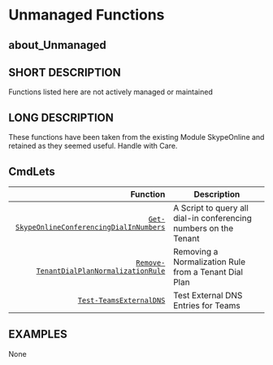 ﻿# Unmanaged Functions

## about_Unmanaged

## SHORT DESCRIPTION

Functions listed here are not actively managed or maintained

## LONG DESCRIPTION

These functions have been taken from the existing Module SkypeOnline and retained as they seemed useful.
Handle with Care.

## CmdLets

| Function                                                                  | Description                                                                                                    |
| -------------------------------------------------------------------------: | -------------------------------------------------------------------------------------------------------------- |
| [`Get-SkypeOnlineConferencingDialInNumbers`](/docs/Get-SkypeOnlineConferencingDialInNumbers.md)                       | A Script to query all dial-in conferencing numbers on the Tenant |
| [`Remove-TenantDialPlanNormalizationRule`](/docs/Remove-TenantDialPlanNormalizationRule.md) | Removing a Normalization Rule from a Tenant Dial Plan             |
| [`Test-TeamsExternalDNS`](/docs/Test-TeamsExternalDNS.md)               | Test External DNS Entries for Teams               |

## EXAMPLES

None
